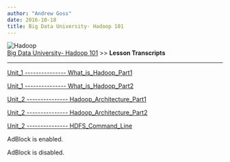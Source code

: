 ```yaml
---
author: "Andrew Goss"
date: 2016-10-18
title: Big Data University- Hadoop 101
---
```

![Hadoop](/img/post/hadoop.png "Hadoop")<br>
<a href="/2016/big-data-university--hadoop-101/">Big Data University- Hadoop 101</a> >> <b>Lesson Transcripts</b><br>
<hr>
<a href="/page/big_data_university_hadoop_101/lesson_transcripts/Unit_1_What_is_Hadoop_Part1">Unit_1 --------------- What_is_Hadoop_Part1</a>

<a href="/page/big_data_university_hadoop_101/lesson_transcripts/Unit_1_What_is_Hadoop_Part2">Unit_1 --------------- What_is_Hadoop_Part2</a>

<a href="/page/big_data_university_hadoop_101/lesson_transcripts/Unit_2_Hadoop_Architecture_Part1">Unit_2 --------------- Hadoop_Architecture_Part1</a>

<a href="/page/big_data_university_hadoop_101/lesson_transcripts/Unit_2_Hadoop_Architecture_Part2">Unit_2 --------------- Hadoop_Architecture_Part2</a>

<a href="/page/big_data_university_hadoop_101/lesson_transcripts/Unit_2_HDFS_Command_Line">Unit_2 --------------- HDFS_Command_Line</a>

<p class="blocked">AdBlock is enabled.</p>

<p class="notblocked">AdBlock is disabled.</p>